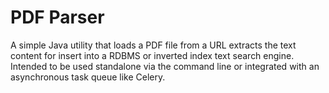 # PDF Parser

A simple Java utility that loads a PDF file from a URL extracts the text content
for insert into a RDBMS or inverted index text search engine.  Intended to be used
standalone via the command line or integrated with an asynchronous task queue like Celery.